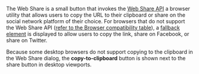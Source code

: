 <!-- Headers start with h5 ##### -->

The Web Share is a small button that invokes the <a href="https://developer.mozilla.org/en-US/docs/Web/API/Web_Share_API" target="_blank" rel="noopener nofollow">Web Share API</a> a browser utility that allows users to copy the URL to their clipboard or share on the social network platform of their choice. For browsers that do not support the Web Share API (<a href="https://developer.mozilla.org/en-US/docs/Web/API/Web_Share_API#browser_compatibility" target="_blank" rel="noopener nofollow">refer to the Browser compatibility table</a>), a [fallback element](#web-share-fallback) is displayed to allow users to copy the link, share on Facebook, or share on Twitter.

Because some desktop browsers do not support copying to the clipboard in the Web Share dialog, the **copy-to-clipboard** button is shown next to the share button in desktop viewports.